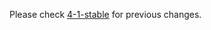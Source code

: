 Please check [4-1-stable](https://github.com/rails/rails/blob/4-1-stable/actionmailer/CHANGELOG.md) for previous changes.
